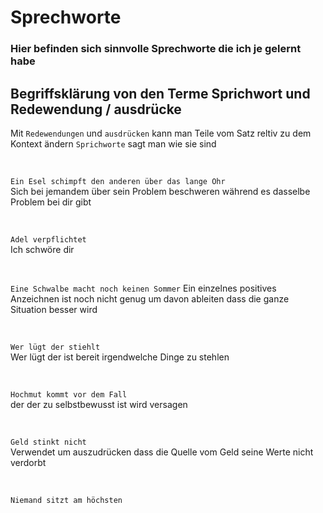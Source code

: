 # **Sprechworte**

### Hier befinden sich sinnvolle Sprechworte die ich je gelernt habe

## Begriffsklärung von den Terme Sprichwort und Redewendung  / ausdrücke

Mit `Redewendungen` und `ausdrücken` kann man Teile vom Satz reltiv zu dem Kontext ändern
`Sprichworte` sagt man wie sie sind  

<br>

`Ein Esel schimpft den anderen über das lange Ohr`  
Sich bei jemandem über sein Problem beschweren während es dasselbe Problem bei dir gibt

<br>

`Adel verpflichtet`  
Ich schwöre dir

<br>

`Eine Schwalbe macht noch keinen Sommer`
Ein einzelnes positives Anzeichnen ist noch nicht genug um davon ableiten dass die ganze Situation besser wird

<br>

`Wer lügt der stiehlt`  
Wer lügt der ist bereit irgendwelche Dinge zu stehlen   

<br>

`Hochmut kommt vor dem Fall`  
der der zu selbstbewusst ist wird versagen

<br>

`Geld stinkt nicht`  
Verwendet um auszudrücken dass die Quelle vom Geld seine Werte nicht verdorbt

<br>

`Niemand sitzt am höchsten`
